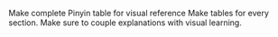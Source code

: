 Make complete Pinyin table for visual reference
Make tables for every section. Make sure to couple explanations with visual learning. 